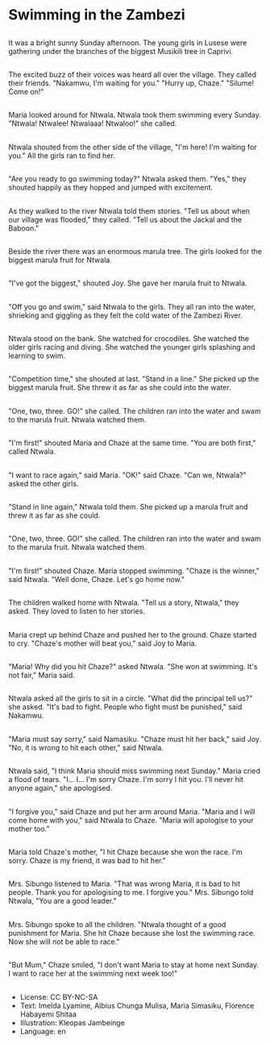 # Swimming in the Zambezi

##
It was a bright sunny Sunday afternoon. The young girls in Lusese were gathering under the branches of the biggest Musikili tree in Caprivi.

##
The excited buzz of their voices was heard all over the village. They called their friends. "Nakamwu, I'm waiting for you." "Hurry up, Chaze." "Silume! Come on!"

##
Maria looked around for Ntwala. Ntwala took them swimming every Sunday. "Ntwala! Ntwalee! Ntwalaaa! Ntwaloo!" she called.

##
Ntwala shouted from the other side of the village, "I'm here! I'm waiting for you." All the girls ran to find her.

##
"Are you ready to go swimming today?" Ntwala asked them. "Yes," they shouted happily as they hopped and jumped with excitement.

##
As they walked to the river Ntwala told them stories. "Tell us about when our village was flooded," they called. "Tell us about the Jackal and the Baboon."

##
Beside the river there was an enormous marula tree. The girls looked for the biggest marula fruit for Ntwala.

##
"I've got the biggest," shouted Joy. She gave her marula fruit to Ntwala.

##
"Off you go and swim," said Ntwala to the girls. They all ran into the water, shrieking and giggling as they felt the cold water of the Zambezi River.

##
Ntwala stood on the bank. She watched for crocodiles. She watched the older girls racing and diving. She watched the younger girls splashing and learning to swim.

##
"Competition time," she shouted at last. "Stand in a line." She picked up the biggest marula fruit. She threw it as far as she could into the water.

##
"One, two, three. GO!" she called. The children ran into the water and swam to the marula fruit. Ntwala watched them.

##
"I'm first!" shouted Maria and Chaze at the same time. "You are both first," called Ntwala.

##
"I want to race again," said Maria. "OK!" said Chaze. "Can we, Ntwala?" asked the other girls.

##
"Stand in line again," Ntwala told them. She picked up a marula fruit and threw it as far as she could.

##
"One, two, three. GO!" she called. The children ran into the water and swam to the marula fruit. Ntwala watched them.

##
"I'm first!" shouted Chaze. Maria stopped swimming. "Chaze is the winner," said Ntwala. "Well done, Chaze. Let's go home now."

##
The children walked home with Ntwala. "Tell us a story, Ntwala," they asked. They loved to listen to her stories.

##
Maria crept up behind Chaze and pushed her to the ground. Chaze started to cry. "Chaze's mother will beat you," said Joy to Maria.

##
"Maria! Why did you hit Chaze?" asked Ntwala. "She won at swimming. It's not fair," Maria said.

##
Ntwala asked all the girls to sit in a circle. "What did the principal tell us?" she asked. "It's bad to fight. People who fight must be punished," said Nakamwu.

##
"Maria must say sorry," said Namasiku. "Chaze must hit her back," said Joy. "No, it is wrong to hit each other," said Ntwala.

##
Ntwala said, "I think Maria should miss swimming next Sunday." Maria cried a flood of tears. "I... I... I'm sorry Chaze. I'm sorry I hit you. I'll never hit anyone again," she apologised.

##
"I forgive you," said Chaze and put her arm around Maria. "Maria and I will come home with you," said Ntwala to Chaze. "Maria will apologise to your mother too."

##
Maria told Chaze's mother, "I hit Chaze because she won the race. I'm sorry. Chaze is my friend, it was bad to hit her."

##
Mrs. Sibungo listened to Maria. "That was wrong Maria, it is bad to hit people. Thank you for apologising to me. I forgive you." Mrs. Sibungo told Ntwala, "You are a good leader."

##
Mrs. Sibungo spoke to all the children. "Ntwala thought of a good punishment for Maria. She hit Chaze because she lost the swimming race. Now she will not be able to race."

##
"But Mum," Chaze smiled, "I don't want Maria to stay at home next Sunday. I want to race her at the swimming next week too!"

##
* License: CC BY-NC-SA
* Text: Imelda Lyamine, Albius Chunga Mulisa, Maria Simasiku, Florence Habayemi Shitaa
* Illustration: Kleopas Jambeinge
* Language: en
